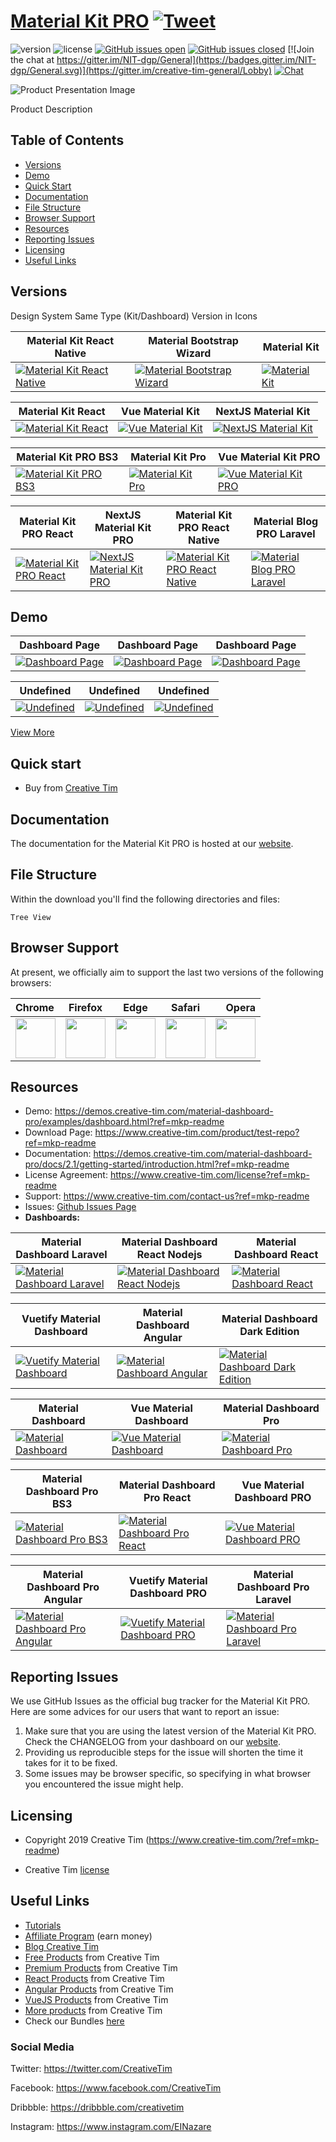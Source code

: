 # [Material Kit PRO](https://demos.creative-tim.com/material-dashboard-pro/examples/dashboard.html?ref=mkp-readme) [![Tweet](https://img.shields.io/twitter/url/http/shields.io.svg?style=social&logo=twitter)](https://twitter.com/share?url=https%3A%2F%2Fdemos.creative-tim.com%2Fmaterial-dashboard-pro%2Fexamples%2Fdashboard.html&text=Material%20Kit%20PRO&via=Creative%20Tim&hashtags=creative-tim%20creativetim)


![version](https://img.shields.io/badge/version-2.1.7-blue.svg) ![license](https://img.shields.io/badge/license-MIT-blue.svg) [![GitHub issues open](https://img.shields.io/github/issues/EINazare/ct-test-repo.svg?maxAge=2592000)](https://github.com/EINazare/ct-test-repo/issues?q=is%3Aopen+is%3Aissue) [![GitHub issues closed](https://img.shields.io/github/issues-closed-raw/EINazare/ct-test-repo.svg?maxAge=2592000)](https://github.com/EINazare/ct-test-repo/issues?q=is%3Aissue+is%3Aclosed) [![Join the chat at https://gitter.im/NIT-dgp/General](https://badges.gitter.im/NIT-dgp/General.svg)](https://gitter.im/creative-tim-general/Lobby) [![Chat](https://img.shields.io/badge/chat-on%20discord-7289da.svg)](https://discord.gg/E4aHAQy)


![Product Presentation Image](https://s3.amazonaws.com/creativetim_bucket/products/51/original/opt_mdp_thumbnail.jpg?1521134752)

Product Description


## Table of Contents

* [Versions](#versions)
* [Demo](#demo)
* [Quick Start](#quick-start)
* [Documentation](#documentation)
* [File Structure](#file-structure)
* [Browser Support](#browser-support)
* [Resources](#resources)
* [Reporting Issues](#reporting-issues)
* [Licensing](#licensing)
* [Useful Links](#useful-links)


## Versions

Design System Same Type (Kit/Dashboard) Version in Icons

|Material Kit React Native|Material Bootstrap Wizard|Material Kit|
| --- | --- | --- |
| [![Material Kit React Native](https://s3.amazonaws.com/creativetim_bucket/products/144/original/opt_mkrn_thumbnail.jpg?1549467773)](https://www.creative-tim.com/product/material-kit-react-native)  | [![Material Bootstrap Wizard](https://s3.amazonaws.com/creativetim_bucket/products/48/original/opt_mbw_thumbnail.jpg?1472405077)](https://www.creative-tim.com/product/material-bootstrap-wizard)  | [![Material Kit](https://s3.amazonaws.com/creativetim_bucket/products/38/original/opt_mk_thumbnail.jpg?1516963185)](https://www.creative-tim.com/product/material-kit)  |



|Material Kit React|Vue Material Kit|NextJS Material Kit|
| --- | --- | --- |
| [![Material Kit React](https://s3.amazonaws.com/creativetim_bucket/products/83/original/opt_mk_react_thumbnail.jpg?1525851474)](https://www.creative-tim.com/product/material-kit-react)  | [![Vue Material Kit](https://s3.amazonaws.com/creativetim_bucket/products/97/original/opt_mk_vue_thumbnail.jpg?1538041206)](https://www.creative-tim.com/product/vue-material-kit)  | [![NextJS Material Kit](https://s3.amazonaws.com/creativetim_bucket/products/217/original/opt_mk_nextjs_thumbnail.jpg?1568298175)](https://www.creative-tim.com/product/nextjs-material-kit)  |



|Material Kit PRO BS3|Material Kit Pro|Vue Material Kit PRO|
| --- | --- | --- |
| [![Material Kit PRO BS3](https://s3.amazonaws.com/creativetim_bucket/products/70/original/opt_mkp_thumbnail.jpg?1515769052)](https://www.creative-tim.com/product/material-kit-pro-bs3)  | [![Material Kit Pro](https://s3.amazonaws.com/creativetim_bucket/products/46/original/opt_mkp_thumbnail.jpg?1515776562)](https://www.creative-tim.com/product/material-kit-pro)  | [![Vue Material Kit PRO](https://s3.amazonaws.com/creativetim_bucket/products/139/original/opt_mkp_vue_thumbnail.jpg?1547651786)](https://www.creative-tim.com/product/vue-material-kit-pro)  |



|Material Kit PRO React|NextJS Material Kit PRO|Material Kit PRO React Native|Material Blog PRO Laravel |
| --- | --- | --- | --- |
| [![Material Kit PRO React](https://s3.amazonaws.com/creativetim_bucket/products/89/original/opt_mkp_react_thumbnail.jpg?1532091622)](https://www.creative-tim.com/product/material-kit-pro-react)  | [![NextJS Material Kit PRO](https://s3.amazonaws.com/creativetim_bucket/products/218/original/opt_mkp_nextjs_thumbnail.jpg?1568968829)](https://www.creative-tim.com/product/nextjs-material-kit-pro)  | [![Material Kit PRO React Native](https://s3.amazonaws.com/creativetim_bucket/products/143/original/opt_mkprn_thumbnail.jpg?1549302564)](https://www.creative-tim.com/product/material-kit-pro-react-native)  | [![Material Blog PRO Laravel ](https://s3.amazonaws.com/creativetim_bucket/products/222/original/opt_mb_laravel_thumbnail.jpg?1571907923)](https://www.creative-tim.com/product/material-blog-pro-laravel)  |






## Demo

| Dashboard Page | Dashboard Page | Dashboard Page  |
| --- | --- | ---  |
| [![Dashboard Page](https://raw.githubusercontent.com/creativetimofficial/public-assets/master/argon-dashboard-react/dashboard-page.png)](https://raw.githubusercontent.com/creativetimofficial/public-assets/master/argon-dashboard-react/dashboard-page.png?ref=mkp-readme)  | [![Dashboard Page](https://raw.githubusercontent.com/creativetimofficial/public-assets/master/argon-dashboard-react/dashboard-page.png)](https://raw.githubusercontent.com/creativetimofficial/public-assets/master/argon-dashboard-react/dashboard-page.png?ref=mkp-readme)  | [![Dashboard Page](https://raw.githubusercontent.com/creativetimofficial/public-assets/master/argon-dashboard-react/dashboard-page.png)](https://raw.githubusercontent.com/creativetimofficial/public-assets/master/argon-dashboard-react/dashboard-page.png?ref=mkp-readme)

| Undefined | Undefined | Undefined  |
| --- | --- | ---  |
| [![Undefined](undefined)](undefined?ref=mkp-readme)  | [![Undefined](undefined)](undefined?ref=mkp-readme)  | [![Undefined](undefined)](undefined?ref=mkp-readme)

[View More](https://demos.creative-tim.com/material-dashboard-pro/examples/dashboard.html?ref=mkp-readme)


## Quick start

- Buy from [Creative Tim](https://www.creative-tim.com/product/test-repo?ref=mkp-readme)




## Documentation
The documentation for the Material Kit PRO is hosted at our [website](https://demos.creative-tim.com/material-dashboard-pro/docs/2.1/getting-started/introduction.html?ref=mkp-readme).


## File Structure
Within the download you'll find the following directories and files:

```
Tree View
```


## Browser Support

At present, we officially aim to support the last two versions of the following browsers:

| Chrome | Firefox | Edge | Safari | Opera |
|:---|:---:|:---:|:---:|---:|
| <img src="https://github.com/EINazare/public-assets/blob/master/logos/chrome-logo.png?raw=true" width="64" height="64"> | <img src="https://raw.githubusercontent.com/EINazare/public-assets/master/logos/firefox-logo.png" width="64" height="64"> | <img src="https://raw.githubusercontent.com/EINazare/public-assets/master/logos/edge-logo.png" width="64" height="64"> | <img src="https://raw.githubusercontent.com/EINazare/public-assets/master/logos/safari-logo.png" width="64" height="64"> | <img src="https://raw.githubusercontent.com/EINazare/public-assets/master/logos/opera-logo.png" width="64" height="64"> |

## Resources
- Demo: <https://demos.creative-tim.com/material-dashboard-pro/examples/dashboard.html?ref=mkp-readme>
- Download Page: <https://www.creative-tim.com/product/test-repo?ref=mkp-readme>
- Documentation: <https://demos.creative-tim.com/material-dashboard-pro/docs/2.1/getting-started/introduction.html?ref=mkp-readme>
- License Agreement: <https://www.creative-tim.com/license?ref=mkp-readme>
- Support: <https://www.creative-tim.com/contact-us?ref=mkp-readme>
- Issues: [Github Issues Page](https://github.com/creativetimofficial/ct-material-dashboard-pro/issues)
- **Dashboards:**

|Material Dashboard Laravel|Material Dashboard React Nodejs|Material Dashboard React|
| --- | --- | --- |
| [![Material Dashboard Laravel](https://s3.amazonaws.com/creativetim_bucket/products/154/original/opt_md_laravel_thumbnail.jpg?1554814177)](https://www.creative-tim.com/product/material-dashboard-laravel)  | [![Material Dashboard React Nodejs](https://s3.amazonaws.com/creativetim_bucket/products/157/original/opt_md_react_node_thumbnail.jpg?1557907791)](https://www.creative-tim.com/product/material-dashboard-react-nodejs)  | [![Material Dashboard React](https://s3.amazonaws.com/creativetim_bucket/products/71/original/opt_mdr_thumbnail.jpg?1517307720)](https://www.creative-tim.com/product/material-dashboard-react)  |



|Vuetify Material Dashboard|Material Dashboard Angular|Material Dashboard Dark Edition|
| --- | --- | --- |
| [![Vuetify Material Dashboard](https://s3.amazonaws.com/creativetim_bucket/products/100/original/opt_md_vuetify_thumbnail.jpg?1539698855)](https://www.creative-tim.com/product/vuetify-material-dashboard)  | [![Material Dashboard Angular](https://s3.amazonaws.com/creativetim_bucket/products/53/original/opt_md_angular_thumbnail.jpg?1551358074)](https://www.creative-tim.com/product/material-dashboard-angular2)  | [![Material Dashboard Dark Edition](https://s3.amazonaws.com/creativetim_bucket/products/95/original/opt_mdb_thumbnail.jpg?1535551949)](https://www.creative-tim.com/product/material-dashboard-dark)  |



|Material Dashboard|Vue Material Dashboard |Material Dashboard Pro|
| --- | --- | --- |
| [![Material Dashboard](https://s3.amazonaws.com/creativetim_bucket/products/50/original/opt_md_thumbnail.jpg?1522232645)](https://www.creative-tim.com/product/material-dashboard)  | [![Vue Material Dashboard ](https://s3.amazonaws.com/creativetim_bucket/products/81/original/opt_md_vue_thumbnail.jpg?1534938464)](https://www.creative-tim.com/product/vue-material-dashboard)  | [![Material Dashboard Pro](https://s3.amazonaws.com/creativetim_bucket/products/51/original/opt_mdp_thumbnail.jpg?1521134752)](https://www.creative-tim.com/product/material-dashboard-pro)  |



|Material Dashboard Pro BS3|Material Dashboard Pro React|Vue Material Dashboard PRO|
| --- | --- | --- |
| [![Material Dashboard Pro BS3](https://s3.amazonaws.com/creativetim_bucket/products/78/original/opt_mdp_thumbnail.jpg?1521133551)](https://www.creative-tim.com/product/material-dashboard-pro-bs3)  | [![Material Dashboard Pro React](https://s3.amazonaws.com/creativetim_bucket/products/80/original/opt_mdp_react_thumbnail.jpg?1522160852)](https://www.creative-tim.com/product/material-dashboard-pro-react)  | [![Vue Material Dashboard PRO](https://s3.amazonaws.com/creativetim_bucket/products/87/original/opt_mdp_vue_thumbnail.jpg?1534938492)](https://www.creative-tim.com/product/vue-material-dashboard-pro)  |



|Material Dashboard Pro Angular|Vuetify Material Dashboard PRO|Material Dashboard Pro Laravel |
| --- | --- | --- |
| [![Material Dashboard Pro Angular](https://s3.amazonaws.com/creativetim_bucket/products/55/original/opt_mdp_angular_thumbnail.jpg?1551358096)](https://www.creative-tim.com/product/material-dashboard-pro-angular2)  | [![Vuetify Material Dashboard PRO](https://s3.amazonaws.com/creativetim_bucket/products/207/original/opt_mdp_vuetify_thumbnail.jpg?1568279033)](https://www.creative-tim.com/product/vuetify-material-dashboard-pro)  | [![Material Dashboard Pro Laravel ](https://s3.amazonaws.com/creativetim_bucket/products/158/original/opt_mdp_laravel_thumbnail.jpg?1556007802)](https://www.creative-tim.com/product/material-dashboard-pro-laravel)  |





## Reporting Issues

We use GitHub Issues as the official bug tracker for the Material Kit PRO. Here are some advices for our users that want to report an issue:

1. Make sure that you are using the latest version of the Material Kit PRO. Check the CHANGELOG from your dashboard on our [website](https://www.creative-tim.com/?ref=mkp-readme).
2. Providing us reproducible steps for the issue will shorten the time it takes for it to be fixed.
3. Some issues may be browser specific, so specifying in what browser you encountered the issue might help.

## Licensing

- Copyright 2019 Creative Tim (<https://www.creative-tim.com/?ref=mkp-readme>)


- Creative Tim [license](https://www.creative-tim.com/license?ref=mkp-readme)



## Useful Links

- [Tutorials](https://www.youtube.com/channel/UCVyTG4sCw-rOvB9oHkzZD1w)
- [Affiliate Program](https://www.creative-tim.com/affiliates/new?ref=mkp-readme) (earn money)
- [Blog Creative Tim](http://blog.creative-tim.com/?ref=mkp-readme)
- [Free Products](https://www.creative-tim.com/templates/free?ref=mkp-readme) from Creative Tim
- [Premium Products](https://www.creative-tim.com/templates/premium?ref=mkp-readme) from Creative Tim
- [React Products](https://www.creative-tim.com/templates/react?ref=mkp-readme) from Creative Tim
- [Angular Products](https://www.creative-tim.com/templates/angular?ref=mkp-readme) from Creative Tim
- [VueJS Products](https://www.creative-tim.com/templates/vuejs?ref=mkp-readme) from Creative Tim
- [More products](https://www.creative-tim.com/templates?ref=mkp-readme) from Creative Tim
- Check our Bundles [here](https://www.creative-tim.com/bundles?ref=mkp-readme)

### Social Media

Twitter: <https://twitter.com/CreativeTim>

Facebook: <https://www.facebook.com/CreativeTim>

Dribbble: <https://dribbble.com/creativetim>

Instagram: <https://www.instagram.com/EINazare>
